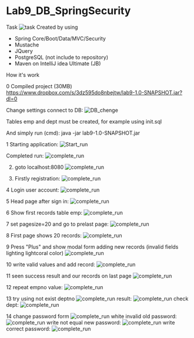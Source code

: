 # Lab9_DB_SpringSecurity
Task
![task](images/0.PNG)
Created by using 
- Spring Core/Boot/Data/MVC/Security
- Mustache
- JQuery
- PostgreSQL (not include to repository)
- Maven
on IntelliJ idea Ultimate (JB)

How it's work

0 Compiled project (30MB)
https://www.dropbox.com/s/3dz595do8nbejtw/lab9-1.0-SNAPSHOT.jar?dl=0

Change settings connect to DB: 
![DB_chenge](images/1.PNG)

Tables emp and dept must be created, for example using init.sql

And simply run (cmd):
java -jar lab9-1.0-SNAPSHOT.jar

1 Starting application:
![Start_run](images/2.PNG)

Completed run:
![complete_run](images/3.PNG)

2. goto localhost:8080
![complete_run](images/4.PNG)

3. Firstly registration:
![complete_run](images/5.PNG)

4 Login user account:
![complete_run](images/6.PNG)

5 Head page after sign in:
![complete_run](images/7.PNG)

6 Show first records table emp:
![complete_run](images/8.PNG)

7 set pagesize=20 and go to prelast page:
![complete_run](images/9.PNG)

8 First page shows 20 records:
![complete_run](images/10.PNG)

9 Press "Plus" and show modal form adding new records (invalid fields lighting lightcoral color)
![complete_run](images/11.PNG)

10 write valid values and add record:
![complete_run](images/12.PNG)

11 seen success result and our records on last page 
![complete_run](images/13.PNG)

12 repeat empno value: 
![complete_run](images/14.PNG)

13 try using not exist deptno
![complete_run](images/15.PNG)
result:
![complete_run](images/16.PNG)
check dept:
![complete_run](images/17.PNG)

14 change password form
![complete_run](images/18.PNG)
white invalid old password:
![complete_run](images/19.PNG)
write not equal new password:
![complete_run](images/20.PNG)
write correct password:
![complete_run](images/21.PNG)
